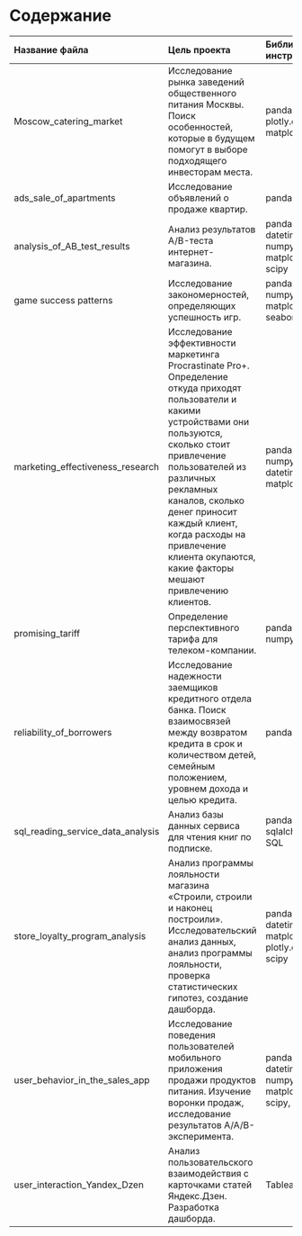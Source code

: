 # Содержание

| Название файла | Цель проекта | Библиотеки/инструменты |
| :-------------------- | :-------------------- |:--------------------|
| Moscow_catering_market | Исследование рынка заведений общественного питания Москвы. Поиск особенностей, которые в будущем помогут в выборе подходящего инвесторам места. | pandas, plotly.express, matplotlib |
| ads_sale_of_apartments | Исследование объявлений о продаже квартир. | pandas |
| analysis_of_AB_test_results | Анализ результатов A/B-теста интернет-магазина. | pandas, datetime, numpy, matplotlib, scipy |
| game success patterns | Исследование закономерностей, определяющих успешность игр. | pandas, numpy, matplotlib, seaborn, scipy |
| marketing_effectiveness_research | Исследование эффективности маркетинга Procrastinate Pro+. Определение откуда приходят пользователи и какими устройствами они пользуются, сколько стоит привлечение пользователей из различных рекламных каналов, сколько денег приносит каждый клиент, когда расходы на привлечение клиента окупаются, какие факторы мешают привлечению клиентов. | pandas, numpy, datetime, matplotlib |
| promising_tariff | Определение перспективного тарифа для телеком-компании. | pandas, numpy, scipy |
| reliability_of_borrowers | Исследование надежности заемщиков кредитного отдела банка. Поиск взаимосвязей между возвратом кредита в срок и количеством детей, семейным положением, уровнем дохода и целью кредита. | pandas |
| sql_reading_service_data_analysis | Анализ базы данных сервиса для чтения книг по подписке. | pandas, sqlalchemy, SQL |
| store_loyalty_program_analysis | Анализ программы лояльности магазина «Строили, строили и наконец построили». Исследовательский анализ данных, анализ программы лояльности, проверка статистических гипотез, создание дашборда. | pandas, datetime, matplotlib, plotly.express, scipy |
| user_behavior_in_the_sales_app | Исследование поведения пользователей мобильного приложения продажи продуктов питания. Изучение воронки продаж, исследование результатов A/A/B-эксперимента. | pandas, datetime, numpy, matplotlib, scipy, math |
| user_interaction_Yandex_Dzen | Анализ пользовательского взаимодействия с карточками статей Яндекс.Дзен. Разработка дашборда. | Tableau |